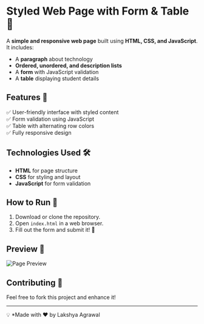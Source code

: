 # Styled Web Page with Form & Table 📝

A **simple and responsive web page** built using **HTML, CSS, and JavaScript**. It includes:
- A **paragraph** about technology
- **Ordered, unordered, and description lists**
- A **form** with JavaScript validation
- A **table** displaying student details

## Features 🚀
✅ User-friendly interface with styled content  
✅ Form validation using JavaScript  
✅ Table with alternating row colors  
✅ Fully responsive design  

## Technologies Used 🛠️
- **HTML** for page structure  
- **CSS** for styling and layout  
- **JavaScript** for form validation  

## How to Run 🏃
1. Download or clone the repository.  
2. Open `index.html` in a web browser.  
3. Fill out the form and submit it! 🎯  

## Preview 📸
![Page Preview](preview.png)  

## Contributing 🤝
Feel free to fork this project and enhance it!  

---
💡 *Made with ❤️ by Lakshya Agrawal
